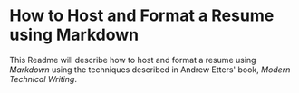 # How to Host and Format a Resume using Markdown
This Readme will describe how to host and format a resume using _Markdown_ using the techniques described in Andrew Etters' book, _Modern Technical Writing_.


